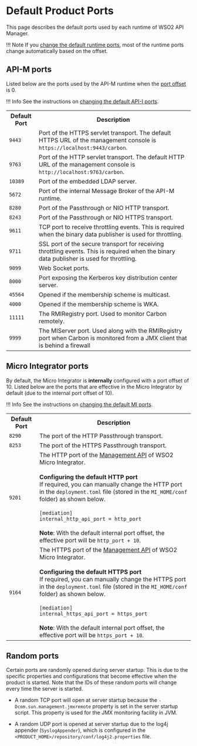 # Default Product Ports

This page describes the default ports used by each runtime of WSO2 API Manager.

!!! Note
    If you [change the default runtime ports]({{base_path}}/install-and-setup/setup/deployment-best-practices/changing-the-default-ports-with-offset), most of the runtime ports change automatically based on the offset.

## API-M ports

Listed below are the ports used by the API-M runtime when the [port offset]({{base_path}}/install-and-setup/setup/deployment-best-practices/changing-the-default-ports-with-offset/#configuring-the-port-offset) is 0.

!!! Info
    See the instructions on [changing the default API-I ports]({{base_path}}/install-and-setup/setup/deployment-best-practices/changing-the-default-ports-with-offset/#changing-the-default-api-m-ports).

<table>
    <tr>
        <th>
            Default Port
        </th>
        <th>
            Description
        </th>
    </tr>
    <tr>
        <td>
            <code>9443</code>
        </td>
        <td>
            Port of the HTTPS servlet transport. The default HTTPS URL of the management console is <code>https://localhost:9443/carbon</code>.
        </td>
    </tr>
    <tr>
        <td>
            <code>9763</code>
        </td>
        <td>
            Port of the HTTP servlet transport. The default HTTP URL of the management console is <code>http://localhost:9763/carbon</code>.
        </td>
    </tr>
    <tr>
        <td>
            <code>10389</code>
        </td>
        <td>
            Port of the embedded LDAP server.
        </td>
    </tr>
    <tr>
        <td>
            <code>5672</code>
        </td>
        <td>
            Port of the internal Message Broker of the API-M runtime.
        </td>
    </tr>
    <tr>
        <td>
            <code>8280</code>
        </td>
        <td>
            Port of the Passthrough or NIO HTTP transport.
        </td>
    </tr>
    <tr>
        <td>
            <code>8243</code>
        </td>
        <td>
            Port of the Passthrough or NIO HTTPS transport.
        </td>
    </tr>
    <tr>
        <td>
            <code>9611</code>
        </td>
        <td>
            TCP port to receive throttling events. This is required when the binary data publisher is used for throttling.
        </td>
    </tr>
    <tr>
        <td>
            <code>9711</code>
        </td>
        <td>
            SSL port of the secure transport for receiving throttling events. This is required when the binary data publisher is used for throttling.
        </td>
    </tr>
    <tr>
        <td>
            <code>9099</code>
        </td>
        <td>
            Web Socket ports.
        </td>
    </tr>
    <tr>
        <td>
            <code>8000</code>
        </td>
        <td>
            Port exposing the Kerberos key distribution center server.
        </td>
    </tr>
    <tr>
        <td>
            <code>45564</code>
        </td>
        <td>
            Opened if the membership scheme is multicast.
        </td>
    </tr>
    <tr>
        <td>
            <code>4000</code>
        </td>
        <td>
            Opened if the membership scheme is WKA.
        </td>
    </tr>
    <tr>
        <td>
            <code>11111</code>
        </td>
        <td>
            The RMIRegistry port. Used to monitor Carbon remotely.
        </td>
    </tr>
    <tr>
        <td>
            <code>9999</code>
        </td>
        <td>
            The MIServer port. Used along with the RMIRegistry port when Carbon is monitored from a JMX client that is behind a firewall
        </td>
    </tr>
</table>

## Micro Integrator ports

By default, the Micro Integrator is **internally** configured with a port offset of 10. Listed below are the ports that are effective in the Micro Integrator by default (due to the internal port offset of 10).

!!! Info
    See the instructions on [changing the default MI ports]({{base_path}}/install-and-setup/setup/deployment-best-practices/changing-the-default-ports-with-offset/#changing-the-default-mi-ports).

<table>
    <tr>
        <th>
            Default Port
        </th>
        <th>
            Description
        </th>
    </tr>
    <tr>
        <td>
            <code>8290</code>
        </td>
        <td>
            The port of the HTTP Passthrough transport.
        </td>
    </tr>
    <tr>
        <td>
            <code>8253</code>
        </td>
        <td>
            The port of the HTTPS Passthrough transport.
        </td>
    </tr>
    <tr>
        <td>
            <code>9201</code>
        </td>
        <td>
            The HTTP port of the <a href="{{base_path}}/observe-and-manage/working-with-management-api">Management API</a> of WSO2 Micro Integrator.</br></br>
            <b>Configuring the default HTTP port</b></br>
            If required, you can manually change the HTTP port in the <code>deployment.toml</code> file (stored in the <code>MI_HOME/conf</code> folder) as shown below.</br></br>
            <div>
                <code>[mediation]</code></br>
                <code>internal_http_api_port = http_port </code></br>
            </div></br>
            <b>Note</b>: With the default internal port offset, the effective port will be <code>http_port + 10</code>.
        </td>
    </tr>
    <tr>
        <td>
            <code>9164</code>
        </td>
        <td>
            The HTTPS port of the <a href="{{base_path}}/observe-and-manage/working-with-management-api">Management API</a> of WSO2 Micro Integrator.</br></br>
            <b>Configuring the default HTTPS port</b></br>
            If required, you can manually change the HTTPS port in the <code>deployment.toml</code> file (stored in the <code>MI_HOME/conf</code> folder) as shown below.</br></br>
            <div>
                <code>[mediation]</code></br>
                <code>internal_https_api_port = https_port </code>
            </div></br>
            <b>Note</b>: With the default internal port offset, the effective port will be <code>https_port + 10</code>.
        </td>
    </tr>
</table>

## Random ports

Certain ports are randomly opened during server startup. This is due to the specific properties and configurations that become effective when the product is started. Note that the IDs of these random ports will change every time the server is started.

-   A random TCP port will open at server startup because the `-Dcom.sun.management.jmxremote` property is set in the server startup script. This property is used for the JMX monitoring facility in JVM.

-   A random UDP port is opened at server startup due to the log4j appender (`SyslogAppender`), which is configured in the `<PRODUCT_HOME>/repository/conf/log4j2.properties` file.
